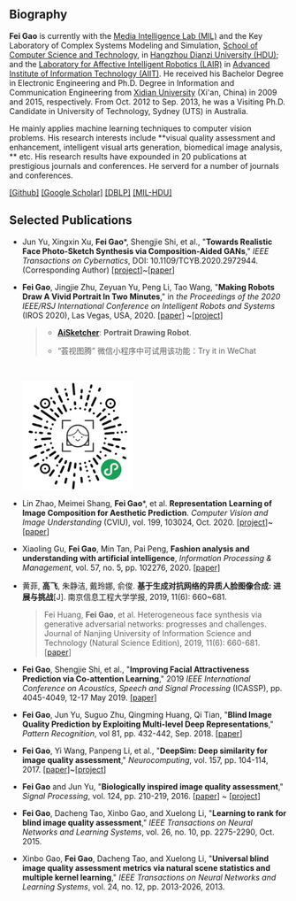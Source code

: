<!-- 
``` 
Good times, hard times, but never bad times. —— Steve Jobs
```
-->

## Biography

**Fei Gao** is currently with the [Media Intelligence Lab (MIL)](http://mil.hdu.edu.cn/) and the Key Laboratory of Complex Systems Modeling and Simulation, [School of Computer Science and Technology](http://computer.hdu.edu.cn/), in [Hangzhou Dianzi University (HDU)](http://www.hdu.edu.cn/); and  the [Laboratory for Affective Intelligent Robotics (LAIR)](http://aiit.org.cn/index.php/Service/index/catids/3/id/46/selectid/46/pid/19) in [Advanced Institute of Information Technology (AIIT)](http://aiit.org.cn/). He received his Bachelor Degree in Electronic Engineering and Ph.D. Degree in Information and Communication Engineering from [Xidian University](http://www.xidian.edu.cn/) (Xi'an, China) in 2009 and 2015, respectively. From Oct. 2012 to Sep. 2013, he was a Visiting Ph.D. Candidate in University of Technology, Sydney (UTS) in Australia. 


He mainly applies machine learning techniques to computer vision problems. His research interests include **visual quality assessment and enhancement, intelligent visual arts generation, biomedical image analysis, ** etc. His research results have expounded in 20 publications at prestigious journals and conferences. He serverd for a number of journals and conferences.

[[Github]](https://github.com/fei-hdu)    [[Google Scholar]](https://scholar.google.com/citations?user=wawnisoAAAAJ&hl=en)    [[DBLP]](https://dblp.org/pid/16/722-6)   [[MIL-HDU]](http://mil.hdu.edu.cn/people/fei_gao/index.html)

## Selected Publications

- Jun Yu, Xingxin Xu, **Fei Gao**\*, Shengjie Shi, et al., "**Towards Realistic Face Photo-Sketch Synthesis via Composition-Aided GANs**," *IEEE Transactions on Cybernatics*,  DOI: 10.1109/TCYB.2020.2972944.  (Corresponding Author) [[project](https://fei-hdu.github.io/ca-gan/)]~[[paper](https://arxiv.org/abs/1712.00899)]

- **Fei Gao**, Jingjie Zhu, Zeyuan Yu, Peng Li, Tao Wang, "**Making Robots Draw A Vivid Portrait In Two Minutes**," in *the Proceedings of the 2020*
  *IEEE/RSJ International Conference on Intelligent Robots and Systems* (IROS 2020), Las Vegas, USA, 2020. [[paper]](https://arxiv.org/abs/2005.05526) ~[[project]](https://ricelll.github.io/AiSketcher/)

  > - [**AiSketcher**](https://ricelll.github.io/AiSketcher/): **Portrait Drawing Robot**.  
  >
  >
  > - “荟视图腾” 微信小程序中可试用该功能：Try it in WeChat 

  ​

  <img src="images/AiSketcher.png" width = "200" align="center" />

- Lin Zhao, Meimei Shang, **Fei Gao***, et al. **Representation Learning of Image Composition for Aesthetic Prediction**. *Computer Vision and Image Understanding* (CVIU), vol. 199, 103024, Oct. 2020. [[project]](https://github.com/fei-hdu/ReLIC)~[[paper](https://www.sciencedirect.com/science/article/abs/pii/S1077314220300801)]

- Xiaoling Gu, **Fei Gao**, Min Tan, Pai Peng, **Fashion analysis and understanding with artificial intelligence**, *Information Processing & Management*, vol. 57, no. 5, pp. 102276, 2020. [[paper]](http://www.sciencedirect.com/science/article/pii/S0306457319315511)

- 黄菲, **高飞**, 朱静洁, 戴玲娜, 俞俊. **基于生成对抗网络的异质人脸图像合成: 进展与挑战**[J]. 南京信息工程大学学报, 2019, 11(6): 660~681. 

  > Fei Huang, **Fei Gao**, et al. Heterogeneous face synthesis via generative adversarial networks: progresses and challenges. Journal of Nanjing University of Information Science and Technology (Natural Science Edition), 2019, 11(6): 660-681. [[paper](http://nxdxb.cnjournals.org/ch/reader/view_abstract.aspx?file_no=20190604&flag=1)]

- **Fei Gao**, Shengjie Shi, et al., "**Improving Facial Attractiveness Prediction via Co-attention Learning**," 2019 *IEEE International Conference on Acoustics, Speech and Signal Processing* (ICASSP), pp. 4045-4049, 12-17 May 2019. [[paper]](https://xplorestaging.ieee.org/document/8683112?denied=) 

- **Fei Gao**, Jun Yu, Suguo Zhu, Qingming Huang, Qi Tian, "**Blind Image Quality Prediction by Exploiting Multi-level Deep Representations**," *Pattern Recognition*, vol 81, pp. 432-442, Sep. 2018. [[paper](https://www.sciencedirect.com/science/article/pii/S003132031830150X)]

- **Fei Gao**, Yi Wang, Panpeng Li, et al., "**DeepSim: Deep similarity for image quality assessment**," *Neurocomputing*, vol. 157, pp. 104-114, 2017. [[paper](https://www.sciencedirect.com/science/article/pii/S0925231217301480)]~[[project](https://github.com/fei-hdu/deepsim)]

- **Fei Gao** and Jun Yu, "**Biologically inspired image quality assessment**," *Signal Processing*, vol. 124, pp. 210-219, 2016. [[paper](https://www.sciencedirect.com/science/article/pii/S0165168415002856)] ~ [[project](http://mil.hdu.edu.cn/people/fei_gao/code/FR_BIFS.zip)]

- **Fei Gao**, Dacheng Tao, Xinbo Gao, and Xuelong Li, "**Learning to rank for blind image quality assessment**," *IEEE Transactions on Neural Networks and Learning Systems*, vol. 26, no. 10, pp. 2275-2290, Oct. 2015. 

- Xinbo Gao, **Fei Gao**, Dacheng Tao, and Xuelong Li, "**Universal blind image quality assessment metrics via natural scene statistics and multiple kernel learning**," *IEEE Transactions on Neural Networks and Learning Systems*, vol. 24, no. 12, pp. 2013-2026, 2013. 